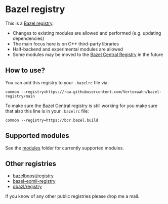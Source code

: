 # Bazel registry

This is a [Bazel registry](https://bazel.build/external/registry).

- Changes to existing modules are allowed and performed (e.g. updating dependencies)
- The main focus here is on C++ third-party libraries
- Half-backend and experimental modules are allowed
- Some modules may be moved to the [Bazel Central Registry](https://registry.bazel.build/) in the future

## How to use?

You can add this registry to your `.bazelrc` file via:

```
common --registry=https://raw.githubusercontent.com/Vertexwahn/bazel-registry/main
```

To make sure the Bazel Central registry is still working for you make sure that also this line is in your `.bazelrc` file:

```
common --registry=https://bcr.bazel.build
```

## Supported modules

See the [modules](/modules/) folder for currently supported modules.

## Other registries

- [bazelboost/registry](https://github.com/bazelboost/registry)
- [bazel-eomii-registry](https://github.com/eomii/bazel-eomii-registry)
- [obazl/registry](https://github.com/obazl/registry)

If you know of any other public registries please drop me a mail.
